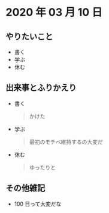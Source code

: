 # 2020 年 03 月 10 日

## やりたいこと

- 書く
- 学ぶ
- 休む

## 出来事とふりかえり

- 書く
  > かけた
- 学ぶ
  > 最初のモチベ維持するの大変だ
- 休む
  > ゆったりと

## その他雑記

- 100 日って大変だな
